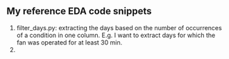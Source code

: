 ## My reference EDA code snippets
1. filter_days.py: extracting the days based on the number of occurrences of a condition in one column. E.g. I want to extract days for which the fan was operated for at least 30 min.
2. 

